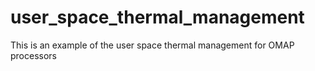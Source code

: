 user_space_thermal_management
=============================

This is an example of the user space thermal management for OMAP processors